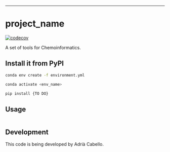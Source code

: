 
---
# project_name

[![codecov](https://codecov.io/gh/author_name/project_urlname/branch/main/graph/badge.svg?token=project_urlname_token_here)](https://codecov.io/gh/author_name/project_urlname)


A set of tools for Chemoinformatics.

## Install it from PyPI

```bash
conda env create -f environment.yml

conda activate <env_name>
```

```py
pip install {TO DO}
```

## Usage

```py

```


## Development

This code is being developed by Adrià Cabello.